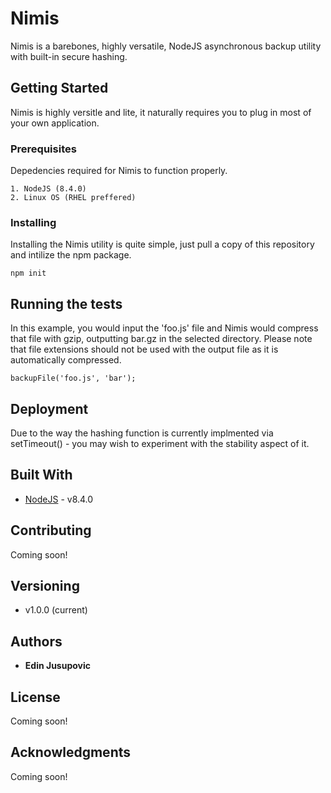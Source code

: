 # Nimis

Nimis is a barebones, highly versatile, NodeJS asynchronous backup utility with built-in secure hashing.

## Getting Started

Nimis is highly versitle and lite, it naturally requires you to plug in most of your own application. 

### Prerequisites

Depedencies required for Nimis to function properly. 

```
1. NodeJS (8.4.0)
2. Linux OS (RHEL preffered)
```

### Installing

Installing the Nimis utility is quite simple, just pull a copy of this repository and intilize the npm package.

```
npm init 
```


## Running the tests

In this example, you would input the 'foo.js' file and Nimis would compress that file with gzip, outputting bar.gz in the selected directory. Please note that file extensions should not be used with the output file as it is automatically compressed.

```
backupFile('foo.js', 'bar');
```


## Deployment

Due to the way the hashing function is currently implmented via setTimeout() - you may wish to experiment with the stability aspect of it.

## Built With

* [NodeJS](https://nodejs.org/) - v8.4.0


## Contributing

Coming soon!

## Versioning

* v1.0.0 (current) 

## Authors

* **Edin Jusupovic** 


## License

Coming soon!

## Acknowledgments

Coming soon!

